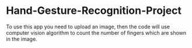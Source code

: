 # Hand-Gesture-Recognition-Project
To use this app you need to upload an image, then the code will use computer vision algorithm to count the number of fingers which are shown in the image.
